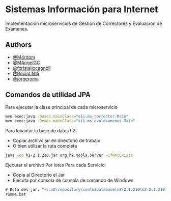 
# Sistemas Información para Internet

Implementación microservicios de Gestión de Correctores y Evaluación de Exámenes.

## Authors

- [@M4rdom](https://www.github.com/M4rdom)
- [@MAngelGC](https://www.github.com/MAngelGC)
- [@fcristallocagnoli](https://www.github.com/fcristallocagnoli)
- [@RocioLN15](https://github.com/RocioLN15)
- [@jorgeroma](https://github.com/jorgeroma)

## Comandos de utilidad JPA

Para ejecutar la clase principal de cada microservicio
```bash
mvn exec:java -Dexec.mainClass="sii.ms_corrector.Main"
mvn exec:java -Dexec.mainClass="sii.ms_evalexamenes.Main"
```

Para levantar la base de datos h2:
- Copiar archivo jar en directorio de trabajo
- O bien utilizar la ruta completa
```bash
java -cp h2-2.1.210.jar org.h2.tools.Server -ifNotExists
```

Ejecutar el archivo Por lotes Para cada Servicio:
- Copia al Directorio el Jar
- Ejecuta por consola de consola de comando de Windows
```cmd
# Ruta del jar: "~\.m2\repository\com\h2database\h2\2.1.210\h2-2.1.210.jar"
runme.bat
```
